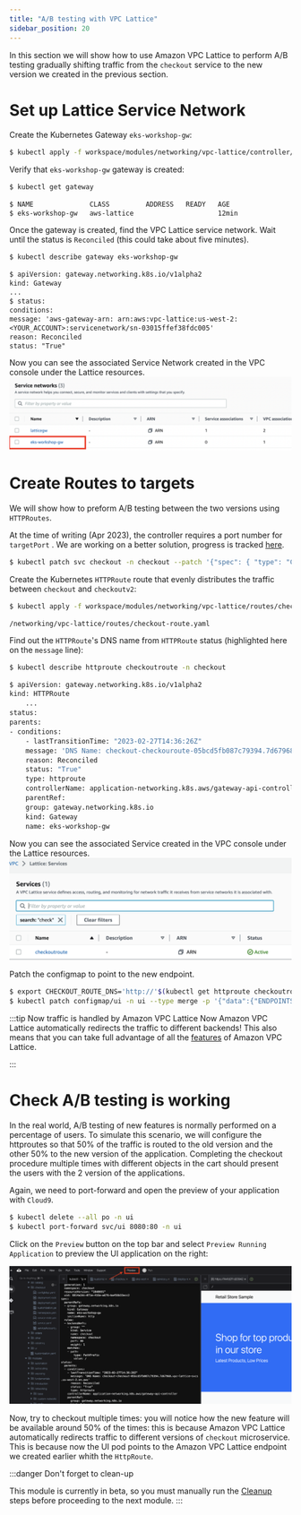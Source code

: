 ```yaml
---
title: "A/B testing with VPC Lattice"
sidebar_position: 20
---
```


In this section we will show how to use Amazon VPC Lattice to perform A/B testing gradually shifting traffic from the `checkout` service to the new version we created in the previous section.

# Set up Lattice Service Network

Create the Kubernetes Gateway `eks-workshop-gw`:
   ```bash
   $ kubectl apply -f workspace/modules/networking/vpc-lattice/controller/eks-workshop-gw.yaml
   ```
Verify that `eks-workshop-gw` gateway is created:
   ```bash
   $ kubectl get gateway  
   ```
   ```
   $ NAME              CLASS         ADDRESS   READY   AGE
   $ eks-workshop-gw   aws-lattice                     12min
   ```

Once the gateway is created, find the VPC Lattice service network. Wait until the status is `Reconciled` (this could take about five minutes).
   ```bash
   $ kubectl describe gateway eks-workshop-gw
   ```
   ```
   $ apiVersion: gateway.networking.k8s.io/v1alpha2
   kind: Gateway
   ...
   $ status:
   conditions:
   message: 'aws-gateway-arn: arn:aws:vpc-lattice:us-west-2:<YOUR_ACCOUNT>:servicenetwork/sn-03015ffef38fdc005'
   reason: Reconciled
   status: "True"
   ```
 Now you can see the associated Service Network created in the VPC console under the Lattice resources.
![Checkout Service Network](assets/servicenetwork.png)

# Create Routes to targets
We will show how to preform A/B testing between the two versions using `HTTPRoutes`.

At the time of writing (Apr 2023), the controller requires a port number for `targetPort` . We are working on a better solution, progress is tracked [here](https://github.com/aws/aws-application-networking-k8s/issues/86).

```bash
$ kubectl patch svc checkout -n checkout --patch '{"spec": { "type": "ClusterIP", "ports": [ { "name": "http", "port": 80, "protocol": "TCP", "targetPort": 8080 } ] } }'
```

Create the Kubernetes `HTTPRoute` route that evenly distributes the traffic between `checkout` and `checkoutv2`:
   ```bash
   $ kubectl apply -f workspace/modules/networking/vpc-lattice/routes/checkout-route.yaml
   ```
   ```file
   /networking/vpc-lattice/routes/checkout-route.yaml
   ```

Find out the `HTTPRoute`'s DNS name from `HTTPRoute` status (highlighted here on the `message` line):

```bash
$ kubectl describe httproute checkoutroute -n checkout
```

```bash
$ apiVersion: gateway.networking.k8s.io/v1alpha2
kind: HTTPRoute
    ...
status:
parents:
- conditions:
    - lastTransitionTime: "2023-02-27T14:36:26Z"
    message: 'DNS Name: checkout-checkouroute-05bcd5fb087c79394.7d67968.vpc-lattice-svcs.us-west-2.on.aws'
    reason: Reconciled
    status: "True"
    type: httproute
    controllerName: application-networking.k8s.aws/gateway-api-controller
    parentRef:
    group: gateway.networking.k8s.io
    kind: Gateway
    name: eks-workshop-gw
```

 Now you can see the associated Service created in the VPC console under the Lattice resources.
![CheckoutRoute Service](assets/checkoutroute.png)

Patch the configmap to point to the new endpoint.

```bash
$ export CHECKOUT_ROUTE_DNS='http://'$(kubectl get httproute checkoutroute -n checkout -o json | jq -r '.status.parents[0].conditions[0].message' | cut  -c 11-)
$ kubectl patch configmap/ui -n ui --type merge -p '{"data":{"ENDPOINTS_CHECKOUT": "'${CHECKOUT_ROUTE_DNS}'"}}'
```

:::tip Now traffic is handled by Amazon VPC Lattice
Now Amazon VPC Lattice automatically redirects the traffic to different backends! This also means that you can take full advantage of all the [features](https://aws.amazon.com/vpc/lattice/features/) of Amazon VPC Lattice.

:::

# Check A/B testing is working

In the real world, A/B testing of new features is normally performed on a percentage of users. 
To simulate this scenario, we will configure the httproutes so that 50% of the traffic is routed to the old version and the other 50% to the new version of the application. 
Completing the checkout procedure multiple times with different objects in the cart should present the users with the 2 version of the applications. 

Again, we need to port-forward and open the preview of your application with `Cloud9`.

```bash
$ kubectl delete --all po -n ui
$ kubectl port-forward svc/ui 8080:80 -n ui
```
Click on the `Preview` button on the top bar and select `Preview Running Application` to preview the UI application on the right:


![Preview your application](assets/preview-app.png)

Now, try to checkout multiple times: you will notice how the new feature will be available around 50% of the times: this is because Amazon VPC Lattice automatically redirects traffic to different versions of `checkout` microservice. This is because now the UI pod points to the Amazon VPC Lattice endpoint we created earlier whith the `HttpRoute`.


:::danger Don't forget to clean-up

This module is currently in beta, so you must manually run the [Cleanup](https://www.eksworkshop.com/docs/networking/vpc-lattice/cleanup) steps before proceeding to the next module.
:::




